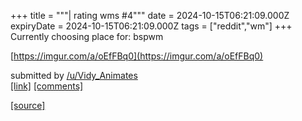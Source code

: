 +++
title = """| rating wms #4"""
date = 2024-10-15T06:21:09.000Z
expiryDate = 2024-10-15T06:21:09.000Z
tags = ["reddit","wm"]
+++
Currently choosing place for: bspwm

[https://imgur.com/a/oEfFBq0](https://imgur.com/a/oEfFBq0)

submitted by [/u/Vidy\_Animates](https://www.reddit.com/user/Vidy_Animates)  
[\[link\]](https://www.reddit.com/r/unixporn/comments/1g41bwl/rating_wms_4/) [\[comments\]](https://www.reddit.com/r/unixporn/comments/1g41bwl/rating_wms_4/)

[[source]](https://www.reddit.com/r/unixporn/comments/1g41bwl/rating_wms_4/)

